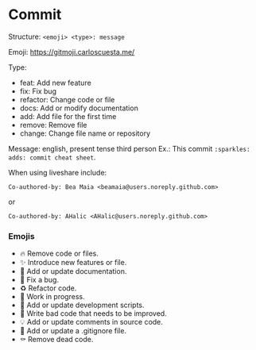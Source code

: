 # Commit

Structure: `<emoji> <type>: message`

Emoji: https://gitmoji.carloscuesta.me/

Type:  
- feat: Add new feature
- fix: Fix bug
- refactor: Change code or file
- docs: Add or modify documentation 
- add: Add file for the first time
- remove: Remove file
- change: Change file name or repository 

Message: english, present tense third person
Ex.: This commit `:sparkles: adds: commit cheat sheet`.


When using liveshare include:

`Co-authored-by: Bea Maia <beamaia@users.noreply.github.com>`

or

`Co-authored-by: AHalic <AHalic@users.noreply.github.com>`


### Emojis

- :fire: Remove code or files.
- :sparkles: Introduce new features or file.
- :memo: Add or update documentation.
- :bug: Fix a bug.
- :recycle: Refactor code.
- :construction: Work in progress.
- :hammer: Add or update development scripts.
- :poop: Write bad code that needs to be improved.
- :bulb: Add or update comments in source code.
- :see_no_evil: Add or update a .gitignore file.
- :coffin: Remove dead code.
